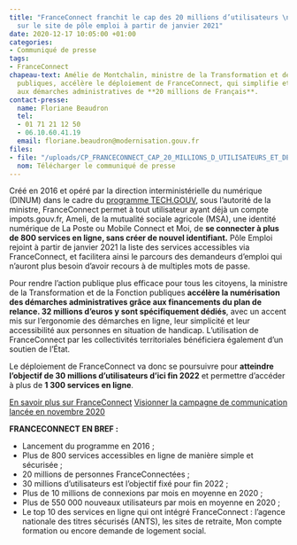 ```yaml
---
title: "FranceConnect franchit le cap des 20 millions d’utilisateurs \net se déploie
  sur le site de pôle emploi à partir de janvier 2021"
date: 2020-12-17 10:05:00 +01:00
categories:
- Communiqué de presse
tags:
- FranceConnect
chapeau-text: Amélie de Montchalin, ministre de la Transformation et de la Fonction
  publiques, accélère le déploiement de FranceConnect, qui simplifie et sécurise l’accès
  aux démarches administratives de **20 millions de Français**.
contact-presse:
  name: Floriane Beaudron
  tel:
  - 01 71 21 12 50
  - 06.10.60.41.19
  email: floriane.beaudron@modernisation.gouv.fr
files:
- file: "/uploads/CP_FRANCECONNECT_CAP_20_MILLIONS_D_UTILISATEURS_ET_DEPLOIEMENT_POLE_EMPL/pdf"
  nom: Télécharger le communiqué de presse
---
```


Créé en 2016 et opéré par la direction interministérielle du numérique (DINUM) dans le cadre du [programme TECH.GOUV](https://www.numerique.gouv.fr/publications/tech-gouv-strategie-et-feuille-de-route-2019-2021/), sous l’autorité de la ministre, FranceConnect permet à tout utilisateur ayant déjà un compte impots.gouv.fr, Ameli, de la mutualité sociale agricole (MSA), une identité numérique de La Poste ou Mobile Connect et Moi, de **se connecter à plus de 800 services en ligne, sans créer de nouvel identifiant.** Pôle Emploi rejoint à partir de janvier 2021 la liste des services accessibles via FranceConnect, et facilitera ainsi le parcours des demandeurs d’emploi qui n’auront plus besoin d’avoir recours à de multiples mots de passe.

Pour rendre l’action publique plus efficace pour tous les citoyens, la ministre de la Transformation et de la Fonction publiques **accélère la numérisation des démarches administratives grâce aux financements du plan de relance. 32 millions d’euros y sont spécifiquement dédiés**, avec un accent mis sur l’ergonomie des démarches en ligne, leur simplicité et leur accessibilité aux personnes en situation de handicap. L’utilisation de FranceConnect par les collectivités territoriales bénéficiera également d’un soutien de l’État.

Le déploiement de FranceConnect va donc se poursuivre pour **atteindre l’objectif de 30 millions d’utilisateurs d’ici fin 2022** et permettre d’accéder à plus de **1 300 services en ligne**.

[En savoir plus sur FranceConnect](https://franceconnect.gouv.fr/)
[Visionner la campagne de communication lancée en novembre 2020](https://www.dailymotion.com/playlist/x6y0bh)

**FRANCECONNECT EN BREF :**

* Lancement du programme en 2016 ;
* Plus de 800 services accessibles en ligne de manière simple et sécurisée ;
* 20 millions de personnes FranceConnectées ;
* 30 millions d’utilisateurs est l’objectif fixé pour fin 2022 ;
* Plus de 10 millions de connexions par mois en moyenne en 2020 ;
* Plus de 550 000 nouveaux utilisateurs par mois en moyenne en 2020 ;
* Le top 10 des services en ligne qui ont intégré FranceConnect : l’agence nationale des titres sécurisés (ANTS), les sites de retraite, Mon compte formation ou encore demande de logement social.